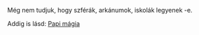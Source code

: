 Még nem tudjuk, hogy szférák, arkánumok, iskolák legyenek -e.

Addig is lásd: [Papi mágia](100_papimagia.md)